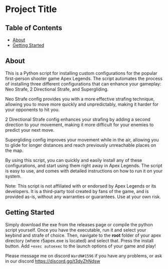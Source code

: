 # Project Title

## Table of Contents

- [About](#about)
- [Getting Started](#getting_started)

## About <a name = "about"></a>

This is a Python script for installing custom configurations for the popular first-person shooter game Apex Legends. The script automates the process of installing three different configurations that can enhance your gameplay: Neo Strafe, 2 Directional Strafe, and Supergliding.

Neo Strafe config provides you with a more effective strafing technique, allowing you to move more quickly and unpredictably, making it harder for your opponents to hit you.

2 Directional Strafe config enhances your strafing by adding a second direction to your movement, making it more difficult for your enemies to predict your next move.

Supergliding config improves your movement while in the air, allowing you to glide for longer distances and reach previously unreachable places on the map.

By using this script, you can quickly and easily install any of these configurations, and start using them right away in Apex Legends. The script is easy to use, and comes with detailed instructions on how to run it on your system.

Note: This script is not affiliated with or endorsed by Apex Legends or its developers. It is a third-party tool created by fans of the game, and is provided as-is, without any warranties or guarantees. Use at your own risk.

## Getting Started <a name = "getting_started"></a>

Simply download the exe from the releases page or compile the python script yourself. Once you have the executable, run it and select your keybind and strafe of choice. Then, navigate to the <b>root</b> folder of your apex directory (where r5apex.exe is located) and select that. Press the install button. Add `+exec autoexec` to the launch options of your game and play!

Please message me on discord `WardN#1596` if you have any problems, or ask in our discord https://discord.gg/t3dyZhNdsw